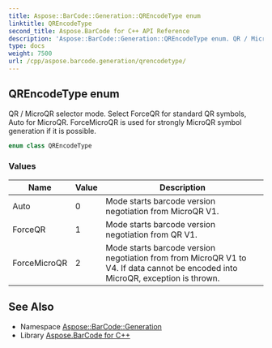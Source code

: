 ```yaml
---
title: Aspose::BarCode::Generation::QREncodeType enum
linktitle: QREncodeType
second_title: Aspose.BarCode for C++ API Reference
description: 'Aspose::BarCode::Generation::QREncodeType enum. QR / MicroQR selector mode. Select ForceQR for standard QR symbols, Auto for MicroQR. ForceMicroQR is used for strongly MicroQR symbol generation if it is possible in C++.'
type: docs
weight: 7500
url: /cpp/aspose.barcode.generation/qrencodetype/
---
```

## QREncodeType enum


QR / MicroQR selector mode. Select ForceQR for standard QR symbols, Auto for MicroQR. ForceMicroQR is used for strongly MicroQR symbol generation if it is possible.

```cpp
enum class QREncodeType
```

### Values

| Name | Value | Description |
| --- | --- | --- |
| Auto | 0 | Mode starts barcode version negotiation from MicroQR V1. |
| ForceQR | 1 | Mode starts barcode version negotiation from QR V1. |
| ForceMicroQR | 2 | Mode starts barcode version negotiation from from MicroQR V1 to V4. If data cannot be encoded into MicroQR, exception is thrown. |

## See Also

* Namespace [Aspose::BarCode::Generation](../)
* Library [Aspose.BarCode for C++](../../)
